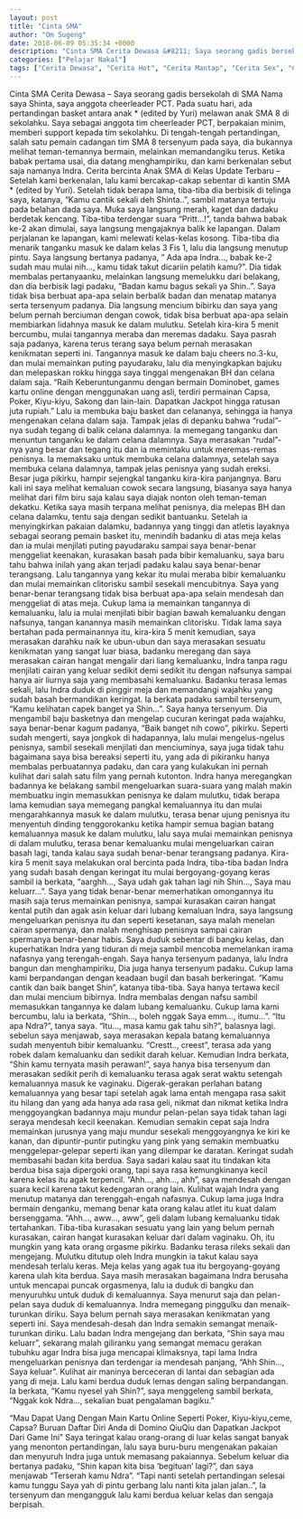 ```yaml
---
layout: post
title: "Cinta SMA"
author: "Om Sugeng"
date: 2018-06-09 05:35:34 +0000
description: "Cinta SMA Cerita Dewasa &#8211; Saya seorang gadis bersekolah di SMA Nama saya Shinta, saya anggota cheerleader PCT. Pada suatu hari, ada pertandingan basket antara anak * (edited by Yuri) melawan an..."
categories: ["Pelajar Nakal"]
tags: ["Cerita Dewasa", "Cerita Hot", "Cerita Mantap", "Cerita Sex", "Cinta Hanya Nafsu", "Cinta Terlarang"]
---
```



Cinta SMA
Cerita Dewasa &#8211; Saya seorang gadis bersekolah di SMA Nama saya Shinta, saya anggota cheerleader PCT. Pada suatu hari, ada pertandingan basket antara anak * (edited by Yuri) melawan anak SMA 8 di sekolahku. Saya sebagai anggota tim cheerleader PCT, berpakaian minim, memberi support kepada tim sekolahku. Di tengah-tengah pertandingan, salah satu pemain cadangan tim SMA 8 tersenyum pada saya, dia bukannya melihat teman-temannya bermain, melainkan memandangiku terus. Ketika babak pertama usai, dia datang menghampiriku, dan kami berkenalan sebut saja namanya Indra.
Cerita bercinta Anak SMA di Kelas Update Terbaru &#8211; Setelah kami berkenalan, lalu kami bercakap-cakap sebentar di kantin SMA * (edited by Yuri). Setelah tidak berapa lama, tiba-tiba dia berbisik di telinga saya, katanya, &#8220;Kamu cantik sekali deh Shinta..&#8221;, sambil matanya tertuju pada belahan dada saya. Muka saya langsung merah, kaget dan dadaku berdetak kencang. Tiba-tiba terdengar suara &#8220;Pritt&#8230;!&#8221;, tanda bahwa babak ke-2 akan dimulai, saya langsung mengajaknya balik ke lapangan.
Dalam perjalanan ke lapangan, kami melewati kelas-kelas kosong. Tiba-tiba dia menarik tanganku masuk ke dalam kelas 3 Fis 1, lalu dia langsung menutup pintu. Saya langsung bertanya padanya, &#8221; Ada apa Indra&#8230;, babak ke-2 sudah mau mulai nih&#8230;, kamu tidak takut dicariin pelatih kamu?&#8221;.
Dia tidak membalas pertanyaanku, melainkan langsung memelukku dari belakang, dan dia berbisik lagi padaku, &#8220;Badan kamu bagus sekali ya Shin..&#8221;.
Saya tidak bisa berbuat apa-apa selain berbalik badan dan menatap matanya serta tersenyum padanya.
Dia langsung mencium bibirku dan saya yang belum pernah berciuman dengan cowok, tidak bisa berbuat apa-apa selain membiarkan lidahnya masuk ke dalam mulutku. Setelah kira-kira 5 menit bercumbu, mulai tangannya meraba dan meremas dadaku. Saya pasrah saja padanya, karena terus terang saya belum pernah merasakan kenikmatan seperti ini. Tangannya masuk ke dalam baju cheers no.3-ku, dan mulai memainkan puting payudaraku, lalu dia menyingkapkan bajuku dan melepaskan rokku hingga saya tinggal mengenakan BH dan celana dalam saja.
“Raih Keberuntunganmu dengan bermain Dominobet, games kartu online dengan menggunakan uang asli, terdiri permainan Capsa, Poker, Kiyu-kiyu, Sakong dan lain-lain. Dapatkan Jackpot hingga ratusan juta rupiah.”
Lalu ia membuka baju basket dan celananya, sehingga ia hanya mengenakan celana dalam saja. Tampak jelas di depanku bahwa &#8220;rudal&#8221;-nya sudah tegang di balik celana dalamnya. Ia memegang tanganku dan menuntun tanganku ke dalam celana dalamnya. Saya merasakan &#8220;rudal&#8221;-nya yang besar dan tegang itu dan ia memintaku untuk meremas-remas penisnya. Ia memaksaku untuk membuka celana dalamnya, setelah saya membuka celana dalamnya, tampak jelas penisnya yang sudah ereksi. Besar juga pikirku, hampir sejengkal tanganku kira-kira panjangnya.
Baru kali ini saya melihat kemaluan cowok secara langsung, biasanya saya hanya melihat dari film biru saja kalau saya diajak nonton oleh teman-teman dekatku. Ketika saya masih terpana melihat penisnya, dia melepas BH dan celana dalamku, tentu saja dengan sedikit bantuanku. Setelah ia menyingkirkan pakaian dalamku, badannya yang tinggi dan atletis layaknya sebagai seorang pemain basket itu, menindih badanku di atas meja kelas dan ia mulai menjilati puting payudaraku sampai saya benar-benar menggeliat keenakan, kurasakan basah pada bibir kemaluanku, saya baru tahu bahwa inilah yang akan terjadi padaku kalau saya benar-benar terangsang.
Lalu tangannya yang kekar itu mulai meraba bibir kemaluanku dan mulai memainkan clitorisku sambil sesekali mencubitnya. Saya yang benar-benar terangsang tidak bisa berbuat apa-apa selain mendesah dan menggeliat di atas meja. Cukup lama ia memainkan tangannya di kemaluanku, lalu ia mulai menjilati bibir bagian bawah kemaluanku dengan nafsunya, tangan kanannya masih memainkan clitorisku. Tidak lama saya bertahan pada permainannya itu, kira-kira 5 menit kemudian, saya merasakan darahku naik ke ubun-ubun dan saya merasakan sesuatu kenikmatan yang sangat luar biasa, badanku meregang dan saya merasakan cairan hangat mengalir dari liang kemaluanku, Indra tanpa ragu menjilati cairan yang keluar sedikit demi sedikit itu dengan nafsunya sampai hanya air liurnya saja yang membasahi kemaluanku. Badanku terasa lemas sekali, lalu Indra duduk di pinggir meja dan memandangi wajahku yang sudah basah bermandikan keringat.
Ia berkata padaku sambil tersenyum, &#8220;Kamu kelihatan capek banget ya Shin&#8230;&#8221;. Saya hanya tersenyum.
Dia mengambil baju basketnya dan mengelap cucuran keringat pada wajahku, saya benar-benar kagum padanya, &#8220;Baik banget nih cowo&#8221;, pikirku. Seperti sudah mengerti, saya jongkok di hadapannya, lalu mulai mengelus-ngelus penisnya, sambil sesekali menjilati dan menciuminya, saya juga tidak tahu bagaimana saya bisa bereaksi seperti itu, yang ada di pikiranku hanya membalas perbuatannya padaku, dan cara yang kulakukan ini pernah kulihat dari salah satu film yang pernah kutonton.
Indra hanya meregangkan badannya ke belakang sambil mengeluarkan suara-suara yang malah makin membuatku ingin memasukkan penisnya ke dalam mulutku, tidak berapa lama kemudian saya memegang pangkal kemaluannya itu dan mulai mengarahkannya masuk ke dalam mulutku, terasa benar ujung penisnya itu menyentuh dinding tenggorokanku ketika hampir semua bagian batang kemaluannya masuk ke dalam mulutku, lalu saya mulai memainkan penisnya di dalam mulutku, terasa benar kemaluanku mulai mengeluarkan cairan basah lagi, tanda kalau saya sudah benar-benar terangsang padanya.
Kira-kira 5 menit saya melakukan oral bercinta pada Indra, tiba-tiba badan Indra yang sudah basah dengan keringat itu mulai bergoyang-goyang keras sambil ia berkata, &#8220;aarghh&#8230;, Saya udah gak tahan lagi nih Shin&#8230;, Saya mau keluarr&#8230;&#8221;.
Saya yang tidak benar-benar memerhatikan omongannya itu masih saja terus memainkan penisnya, sampai kurasakan cairan hangat kental putih dan agak asin keluar dari lubang kemaluan Indra, saya langsung mengeluarkan penisnya itu dan seperti kesetanan, saya malah menelan cairan spermanya, dan malah menghisap penisnya sampai cairan spermanya benar-benar habis. Saya duduk sebentar di bangku kelas, dan kuperhatikan Indra yang tiduran di meja sambil mencoba memelankan irama nafasnya yang terengah-engah.
Saya hanya tersenyum padanya, lalu Indra bangun dan menghampiriku, Dia juga hanya tersenyum padaku. Cukup lama kami berpandangan dengan keadaan bugil dan basah berkeringat.
&#8220;Kamu cantik dan baik banget Shin&#8221;, katanya tiba-tiba. Saya hanya tertawa kecil dan mulai mencium bibirnya. Indra membalas dengan nafsu sambil memasukkan tangannya ke dalam lubang kemaluanku. Cukup lama kami bercumbu, lalu ia berkata, &#8220;Shin&#8230;, boleh nggak Saya emm&#8230;, itumu&#8230;&#8221;.
&#8220;Itu apa Ndra?&#8221;, tanya saya.
&#8220;Itu&#8230;, masa kamu gak tahu sih?&#8221;, balasnya lagi.
sebelun saya menjawab, saya merasakan kepala batang kemaluannya sudah menyentuh bibir kemaluanku. &#8220;Crestt.., creest&#8221;, terasa ada yang robek dalam kemaluanku dan sedikit darah keluar.
Kemudian Indra berkata, &#8220;Shin kamu ternyata masih perawan!&#8221;, saya hanya bisa tersenyum dan merasakan sedikit perih di kemaluanku terasa agak serat waktu setengah kemaluannya masuk ke vaginaku. Digerak-gerakan perlahan batang kemaluannya yang besar tapi setelah agak lama entah mengapa rasa sakit itu hilang dan yang ada hanya ada rasa geli, nikmat dan nikmat ketika Indra menggoyangkan badannya maju mundur pelan-pelan saya tidak tahan lagi seraya mendesah kecil keenakan. Kemudian semakin cepat saja Indra memainkan jurusnya yang maju mundur sesekali menggoyangnya ke kiri ke kanan, dan dipuntir-puntir putingku yang pink yang semakin membuatku menggelepar-gelepar seperti ikan yang dilempar ke daratan.
Keringat sudah membasahi badan kita berdua. Saya sadari kalau saat itu tindakan kita berdua bisa saja dipergoki orang, tapi saya rasa kemungkinanya kecil karena kelas itu agak terpencil. &#8220;Ahh&#8230;, ahh&#8230;, ahh&#8221;, saya mendesah dengan suara kecil karena takut kedengaran orang lain. Kulihat wajah Indra yang menutup matanya dan terenggah-engah nafasnya.
Cukup lama juga Indra bermain denganku, memang benar kata orang kalau atlet itu kuat dalam bersenggama. &#8220;Ahh&#8230;, aww&#8230;, aww&#8221;, geli dalam lubang kemaluanku tidak tertahankan. Tiba-tiba kurasakan sesuatu yang lain yang belum pernah kurasakan, cairan hangat kurasakan keluar dari dalam vaginaku.
Oh, itu mungkin yang kata orang orgasme pikirku. Badanku terasa rileks sekali dan mengejang. Mulutku ditutup oleh Indra mungkin ia takut kalau saya mendesah terlalu keras. Meja kelas yang agak tua itu bergoyang-goyang karena ulah kita berdua. Saya masih merasakan bagaimana Indra berusaha untuk mencapai puncak orgasmenya, lalu ia duduk di bangku dan menyuruhku untuk duduk di kemaluannya. Saya menurut saja dan pelan-pelan saya duduk di kemaluannya. Indra memegang pinggulku dan menaik-turunkan diriku. Saya belum pernah saya merasakan kenikmatan yang seperti ini. Saya mendesah-desah dan Indra semakin semangat menaik-turunkan diriku. Lalu badan Indra mengejang dan berkata, &#8220;Shin saya mau keluarr&#8221;, sekarang malah giliranku yang semangat memacu gerakan tubuhku agar Indra bisa juga mencapai klimaksnya, tapi lama Indra mengeluarkan penisnya dan terdengar ia mendesah panjang, &#8220;Ahh Shin&#8230;, Saya keluar&#8221;. Kulihat air maninya berceceran di lantai dan sebagian ada yang di meja. Lalu kami berdua duduk lemas dengan saling berpandangan. Ia berkata, &#8220;Kamu nyesel yah Shin?&#8221;, saya menggeleng sambil berkata, &#8220;Nggak kok Ndra&#8230;, sekalian buat pengalaman bagiku.&#8221;

&#8220;Mau Dapat Uang Dengan Main Kartu Online Seperti Poker, Kiyu-kiyu,ceme, Capsa? Buruan Daftar Diri Anda di Domino QiuQiu dan Dapatkan Jackpot Dari Game Ini&#8221;
Saya teringat kalau orang-orang di luar kelas sangat banyak yang menonton pertandingan, lalu saya buru-buru mengenakan pakaian dan menyuruh Indra juga untuk memasang pakaiannya. Sebelum keluar dia bertanya padaku, &#8220;Shin kapan kita bisa &#8216;begituan&#8217; lagi?&#8221;, dan saya menjawab &#8220;Terserah kamu Ndra&#8221;.
&#8220;Tapi nanti setelah pertandingan selesai kamu tunggu Saya yah di pintu gerbang lalu nanti kita jalan jalan..&#8221;, Ia tersenyum dan mengangguk lalu kami berdua keluar kelas dan sengaja berpisah.
